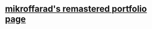 # [mikroffarad's remastered portfolio page](https://mikroffarad.github.io/portfolio-remastered/)




